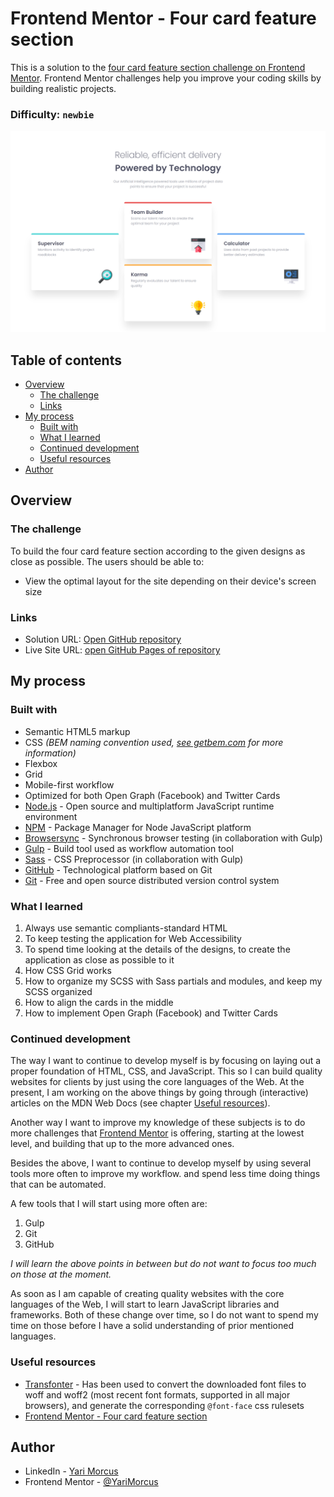 # Frontend Mentor - Four card feature section

This is a solution to the [four card feature section challenge on Frontend Mentor](https://www.frontendmentor.io/challenges/four-card-feature-section-weK1eFYK). Frontend Mentor challenges help you improve your coding skills by building realistic projects.

### Difficulty: `newbie`

![](screenshot.png)

## Table of contents

- [Overview](#overview)
  - [The challenge](#the-challenge)
  - [Links](#links)
- [My process](#my-process)
  - [Built with](#built-with)
  - [What I learned](#what-i-learned)
  - [Continued development](#continued-development)
  - [Useful resources](#useful-resources)
- [Author](#author)

## Overview

### The challenge

To build the four card feature section according to the given designs as close as possible.
The users should be able to:
- View the optimal layout for the site depending on their device's screen size

### Links

- Solution URL: [Open GitHub repository](https://github.com/YariMorcus/four-card-feature-section)
- Live Site URL: [open GitHub Pages of repository](https://yarimorcus.github.io/four-card-feature-section/)

## My process

### Built with

- Semantic HTML5 markup
- CSS _(BEM naming convention used, [see getbem.com](http://getbem.com) for more information)_
- Flexbox
- Grid
- Mobile-first workflow
- Optimized for both Open Graph (Facebook) and Twitter Cards
- [Node.js](https://nextjs.org/) - Open source and multiplatform JavaScript runtime environment
- [NPM](https://www.npmjs.com/) - Package Manager for Node JavaScript platform
- [Browsersync](https://browsersync.io) - Synchronous browser testing (in collaboration with Gulp)
- [Gulp](https://gulpjs.com) - Build tool used as workflow automation tool
- [Sass](https://sass-lang.com/) - CSS Preprocessor (in collaboration with Gulp)
- [GitHub](https://github.com/) - Technological platform based on Git
- [Git](https://git-scm.com/) - Free and open source distributed version control system

### What I learned

1. Always use semantic compliants-standard HTML
2. To keep testing the application for Web Accessibility
3. To spend time looking at the details of the designs, to create the application as close as possible to it
4. How CSS Grid works
5. How to organize my SCSS with Sass partials and modules, and keep my SCSS organized
6. How to align the cards in the middle
7. How to implement Open Graph (Facebook) and Twitter Cards

### Continued development

The way I want to continue to develop myself is by focusing on laying out a proper foundation of HTML, CSS, and JavaScript.
This so I can build quality websites for clients by just using the core languages of the Web.
At the present, I am working on the above things by going through (interactive) articles on the MDN Web Docs (see chapter [Useful resources](#useful-resources)).

Another way I want to improve my knowledge of these subjects is to do more challenges that [Frontend Mentor](https://www.frontendmentor.io/challenges) is offering, starting at the lowest level, and building that up to the more advanced ones.

Besides the above, I want to continue to develop myself by using several tools more often to improve my workflow. and spend less time doing things that can be automated.

A few tools that I will start using more often are:
1. Gulp
2. Git
3. GitHub

_I will learn the above points in between but do not want to focus too much on those at the moment._

As soon as I am capable of creating quality websites with the core languages of the Web, I will start to learn JavaScript libraries and frameworks. Both of these change over time, so I do not want to spend my time on those before I have a solid understanding of prior mentioned languages.

### Useful resources

- [Transfonter](https://transfonter.org/) - Has been used to convert the downloaded font files to woff and woff2 (most recent font formats, supported in all major browsers), and generate the corresponding `@font-face` css rulesets
- [Frontend Mentor - Four card feature section](https://www.frontendmentor.io/challenges/four-card-feature-section-weK1eFYK)

## Author

- LinkedIn - [Yari Morcus](https://www.linkedin.com/in/yarimorcus)
- Frontend Mentor - [@YariMorcus](https://www.frontendmentor.io/profile/YariMorcus)